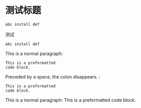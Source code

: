 # 测试标题
    abc install def
    

测试

    abc install def


This is a normal paragraph:

    This is a preformatted
    code block.

Preceded by a space, the colon
disappears. :

    This is a preformatted
    code block. 
 
This is a normal paragraph:
    This is a preformatted
    code block.
